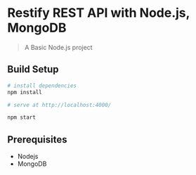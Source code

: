 # Restify REST API with Node.js, MongoDB

> A Basic Node.js project

## Build Setup

```bash
# install dependencies
npm install

# serve at http://localhost:4000/

npm start
```

## Prerequisites

- Nodejs
- MongoDB
